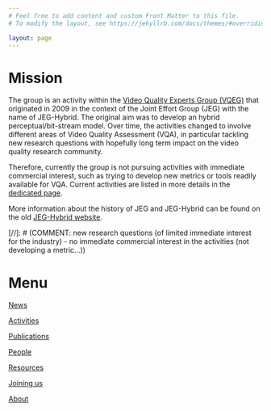 ```yaml
---
# Feel free to add content and custom Front Matter to this file.
# To modify the layout, see https://jekyllrb.com/docs/themes/#overriding-theme-defaults

layout: page
---
```


# Mission

The group is an activity within the [Video Quality Experts Group (VQEG)](https://vqeg.org) that originated in 2009 in the context of the Joint Effort Group (JEG) with the name of JEG-Hybrid. The original aim was to develop an hybrid perceptual/bit-stream model. Over time, the activities changed to involve different areas of Video Quality Assessment (VQA), in particular tackling new research questions with hopefully long term impact on the video quality research community.

Therefore, currently the group is not pursuing activities with immediate commercial interest, such as trying to develop new metrics or tools readily available for VQA. Current activities are listed in more details in the [dedicated page](activities).

More information about the history of JEG and JEG-Hybrid can be found on the old [JEG-Hybrid website](old_jeg-hybrid).

[//]: # (COMMENT: new research questions (of limited immediate interest for the industry) - no immediate commercial interest in the activities (not developing a metric...))

# Menu

[News](news)

[Activities](activities)

[Publications](publications)

[People](people)

[Resources](resources)

[Joining us](joining)

[About](about)
